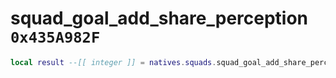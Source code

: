 # squad_goal_add_share_perception `0x435A982F`

```lua
local result --[[ integer ]] = natives.squads.squad_goal_add_share_perception(_unk0 --[[ integer ]], _unk1 --[[ integer ]])
```